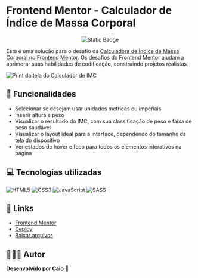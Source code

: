 # Frontend Mentor - Calculador de Índice de Massa Corporal

<p align="center">
     <img loading="lazy" alt="Static Badge" src="https://img.shields.io/badge/Status-Conclu%C3%ADdo-blue?style=for-the-badge">
</p>

Esta é uma solução para o desafio da [Calculadora de Índice de Massa Corporal no Frontend Mentor](https://www.frontendmentor.io/challenges/body-mass-index-calculator-brrBkfSz1T). Os desafios do Frontend Mentor ajudam a aprimorar suas habilidades de codificação, construindo projetos realistas.

![Print da tela do Calculador de IMC](https://github.com/caioikn/calculadora-imc/assets/28030999/6843ccea-cf7e-4570-9250-7075045285e1)

## 🔨 Funcionalidades
- Selecionar se desejam usar unidades métricas ou imperiais
- Inserir altura e peso
- Visualizar o resultado do IMC, com sua classificação de peso e faixa de peso saudável
- Visualizar o layout ideal para a interface, dependendo do tamanho da tela do dispositivo
- Ver estados de hover e foco para todos os elementos interativos na página

## 💻 Tecnologias utilizadas
![HTML5](https://img.shields.io/badge/html5-%23E34F26.svg?style=for-the-badge&logo=html5&logoColor=white) ![CSS3](https://img.shields.io/badge/css3-%231572B6.svg?style=for-the-badge&logo=css3&logoColor=white) ![JavaScript](https://img.shields.io/badge/JavaScript-323330?style=for-the-badge&logo=javascript&logoColor=F7DF1E) ![SASS](https://img.shields.io/badge/SASS-hotpink.svg?style=for-the-badge&logo=SASS&logoColor=white) 

## 🔗 Links
- [Frontend Mentor](https://www.frontendmentor.io/solutions/body-mass-index-calculator-with-scss-and-javascript-FVsEuKkVrX)
- [Deploy](https://calculadora-imc-three-bay.vercel.app/)
- [Baixar arquivos](https://github.com/caioikn/calculadora-imc/archive/main/calculadora-imc.zip)

## 🧑🏻‍💻 Autor
**Desenvolvido por [Caio](https://www.linkedin.com/in/caioikena/)** 💙
